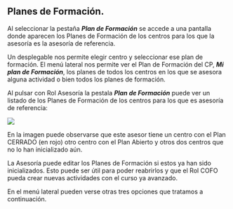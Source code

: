 ## Planes de Formación.

Al seleccionar la pestaña **_Plan de Formación_** se accede a una pantalla donde aparecen los Planes de Formación de los centros para los que la asesoría es la asesoría de referencia.

Un desplegable nos permite elegir centro y seleccionar ese plan de formación. El menú lateral nos permite ver el Plan de Formación del CP, _**Mi plan de Formación**_, los planes de todos los centros en los que se asesora alguna actividad o bien todos los planes de formación.

Al pulsar con Rol Asesoría la pestala **_Plan de Formación_** puede ver un listado de los Planes de Formación de los centros para los que es asesoría de referencia:

![](/assets/Selección_767.png)

En la imagen puede observarse que este asesor tiene un centro con el Plan CERRADO (en rojo) otro centro con el Plan Abierto y otros dos centros que no lo han inicializado aún.

La Asesoría puede editar los Planes de Formación si estos ya han sido inicializados. Esto puede ser útil para poder reabrirlos y que el Rol COFO pueda crear nuevas actividades con el curso ya avanzado.

En el menú lateral pueden verse otras tres opciones que tratamos a continuación.